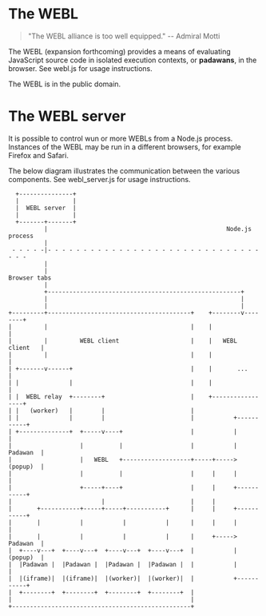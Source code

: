 # The WEBL

> "The WEBL alliance is too well equipped."
>   -- Admiral Motti

The WEBL (expansion forthcoming) provides a means of evaluating JavaScript source code in isolated execution contexts, or __padawans__, in the browser. See webl.js for usage instructions.

The WEBL is in the public domain.

# The WEBL server

It is possible to control wun or more WEBLs from a Node.js process. Instances of the WEBL may be run in a different browsers, for example Firefox and Safari.

The below diagram illustrates the communication between the various components. See webl_server.js for usage instructions.

      +---------------+
      |               |
      |  WEBL server  |
      |               |
      +-------+-------+
              |                                                  Node.js process
              |
     - - - - -|- - - - - - - - - - - - - - - - - - - - - - - - - - - - - - - - -
              |
              |                                                     Browser tabs
              |
              +------------------------------------------------------+
              |                                                      |
              |                                                      |
    +---------+----------------------------------------+    +--------v--------+
    |         |                                        |    |                 |
    |         |         WEBL client                    |    |   WEBL client   |
    |         |                                        |    |                 |
    | +-------v------+                                 |    |       ...       |
    | |              |                                 |    |                 |
    | |  WEBL relay  +--------+                        |    +-----------------+
    | |   (worker)   |        |                        |
    | |              |        |                        |           +-----------+
    | +--------------+  +-----v----+                   |           |           |
    |                   |          |                   |           |  Padawan  |
    |                   |   WEBL   +-------------------+-----+----->  (popup)  |
    |                   |          |                   |     |     |           |
    |                   +-----+----+                   |     |     +-----------+
    |                         |                        |     |
    |       +-----------+-----+-----+-----------+      |     |     +-----------+
    |       |           |           |           |      |     |     |           |
    |       |           |           |           |      |     +----->  Padawan  |
    |  +----v---+  +----v---+  +----v---+  +----v---+  |           |  (popup)  |
    |  |Padawan |  |Padawan |  |Padawan |  |Padawan |  |           |           |
    |  |(iframe)|  |(iframe)|  |(worker)|  |(worker)|  |           +-----------+
    |  +--------+  +--------+  +--------+  +--------+  |
    |                                                  |
    +--------------------------------------------------+
